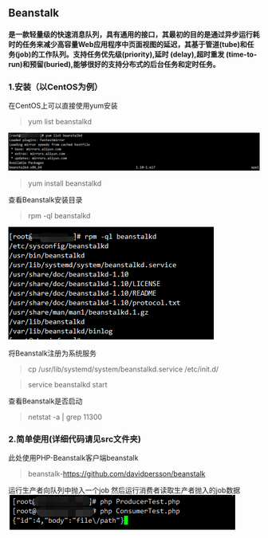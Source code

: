 ## Beanstalk
#### 是一款轻量级的快速消息队列，具有通用的接口，其最初的目的是通过异步运行耗时的任务来减少高容量Web应用程序中页面视图的延迟，其基于管道(tube)和任务(job)的工作队列。支持任务优先级(priority),延时 (delay),超时重发 (time-to-run)和预留(buried),能够很好的支持分布式的后台任务和定时任务。

### 1.安装（以CentOS为例）
在CentOS上可以直接使用yum安装
>yum list beanstalkd

![](./img/beanstalkd-install1.png)

>yum install beanstalkd

查看Beanstalk安装目录
>rpm -ql beanstalkd

![](./img/beanstalkd-install2.png)

将Beanstalk注册为系统服务
>cp /usr/lib/systemd/system/beanstalkd.service /etc/init.d/

>service beanstalkd start

查看Beanstalk是否启动
>netstat -a | grep 11300

### 2.简单使用(详细代码请见src文件夹)
此处使用PHP-Beanstalk客户端beanstalk
>beanstalk-https://github.com/davidpersson/beanstalk

运行生产者向队列中抛入一个job
然后运行消费者读取生产者抛入的job数据
![](./img/run.png)


